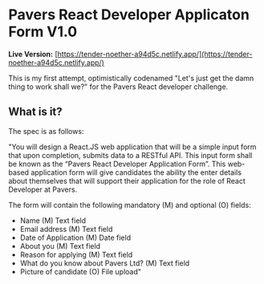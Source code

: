 # Pavers React Developer Applicaton Form V1.0

**Live Version:** [https://tender-noether-a94d5c.netlify.app/](https://tender-noether-a94d5c.netlify.app/)

This is my first attempt, optimistically codenamed "Let's just get the damn thing to work shall we?" for the Pavers React developer challenge.

## What is it?

The spec is as follows:

"You will design a React.JS web application that will be a simple input form that upon completion, submits data to a RESTful API. This input form shall be known as the “Pavers React Developer Application Form”. This web-based application form will give candidates the ability the enter details about themselves that will support their application for the role of React Developer at Pavers.

The form will contain the following mandatory (M) and optional (O) fields:

- Name (M) Text field
- Email address (M) Text field
- Date of Application (M) Date field
- About you (M) Text field
- Reason for applying (M) Text field
- What do you know about Pavers Ltd? (M) Text field
- Picture of candidate (O) File upload"
